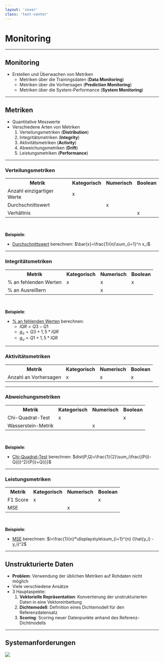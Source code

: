 ```yaml
---
layout: 'cover'
class: 'text-center'
---
```


# Monitoring

---

## Monitoring

<!-- Frage 2: **Was bedeutet es eigentlich Modelle zu monitoren?** -->

- Erstellen und Überwachen von Metriken
    - Metriken über die Trainingsdaten (**Data Monitoring**)
    - Metriken über die Vorhersagen (**Prediction Monitoring**)
    - Metriken über die System-Performance (**System Monitoring**)

<!-- 
**Data Monitoring**: Eingabedaten (z. B. Nutzerverhalten) überwachen, um außergewöhnliche Änderungen frühzeitig festzustellen

**Prediction Monitoring**: Ausgabedaten überwachen, um außergewöhnliche Änderungen frühzeitig festzustellen (Warum wurde Vorhersage X getroffen?)

**System Monitoring**: Performance der Applikation (+ Hardware) überwachen, um außergewöhnliche Änderungen durch das Model frühzeitig festzustellen (Besonders wichtig für Anbieter wie Netflix, die Inhalte per ML On-Demand generieren)
-->

---

## Metriken

<!-- 
https://www.evidentlyai.com/blog/ml-monitoring-metrics
https://static.googleusercontent.com/media/research.google.com/en//pubs/archive/aad9f93b86b7addfea4c419b9100c6cdd26cacea.pdf
https://martinfowler.com/articles/cd4ml.html#ModelMonitoringAndObservability
-->

- Quantitative Messwerte
- Verschiedene Arten von Metriken
    1. Verteilungsmetriken (**Distribution**)
    2. Integritätsmetriken (**Integrity**)
    3. Aktivitätsmetriken (**Activity**)
    4. Abweichungsmetriken (**Drift**)
    5. Leistungsmetriken (**Performance**)

<!-- TODO: Wie werden diese Berechnet? -> KaTeX benutzen -->

<!-- 
**Frage**: Was sind Metriken?

**Beispiel**: F1-Score
-> Maß für die Genauigkeit eines Modells, um binäre Klassifizierungssysteme zu bewerten
-->

---

### Verteilungsmetriken

<table>
    <tr>
        <th>Metrik</th>
        <th>Kategorisch</th>
        <th>Numerisch</th>
        <th>Boolean</th>
    </tr>
    <tr>
        <td>Anzahl einzigartiger Werte</td>
        <td>x</td>
        <td></td>
        <td></td>
    </tr>
    <tr>
        <td>Durchschnittswert</td>
        <td></td>
        <td>x</td>
        <td></td>
    </tr>
    <tr>
        <td>Verhältnis</td>
        <td></td>
        <td></td>
        <td>x</td>
    </tr>
</table>

<br>

**Beispiele**:
- <u>Durchschnittswert</u> berechnen: $\bar{x}=\frac{1}{n}\sum_{i=1}^n x_i$

---

### Integritätsmetriken

<table>
    <tr>
        <th>Metrik</th>
        <th>Kategorisch</th>
        <th>Numerisch</th>
        <th>Boolean</th>
    </tr>
    <tr>
        <td>% an fehlenden Werten</td>
        <td>x</td>
        <td>x</td>
        <td>x</td>
    </tr>
    <tr>
        <td>% an Ausreißern</td>
        <td></td>
        <td>x</td>
        <td></td>
    </tr>
</table>

<br>

**Beispiele**:
- <u>% an fehlenden Werten</u> berechnen: 
    - $IQR=Q3-Q1$
    - $g_o=Q3+1,5*IQR$
    - $g_u=Q1+1,5*IQR$

---

### Aktivitätsmetriken

<table>
    <tr>
        <th>Metrik</th>
        <th>Kategorisch</th>
        <th>Numerisch</th>
        <th>Boolean</th>
    </tr>
    <tr>
        <td>Anzahl an Vorhersagen</td>
        <td>x</td>
        <td>x</td>
        <td>x</td>
    </tr>
</table>

---

### Abweichungsmetriken

<table>
    <tr>
        <th>Metrik</th>
        <th>Kategorisch</th>
        <th>Numerisch</th>
        <th>Boolean</th>
    </tr>
    <tr>
        <td>Chi-Quadrat-Test</td>
        <td>x</td>
        <td></td>
        <td>x</td>
    </tr>
    <tr>
        <td>Wasserstein-Metrik</td>
        <td></td>
        <td>x</td>
        <td></td>
    </tr>
</table>

<br>

**Beispiele**:
- <u>Chi-Quadrat-Test</u> berechnen: $dist(P,Q)=\frac{1}{2}\sum_i\frac{(P(i)-Q(i))^2}{P(i)+Q(i)}$

<!-- 
P = Feature-Werte von Datum 1
Q = Feature-Werte von Datum 2
 -->
 
---

### Leistungsmetriken

<table>
    <tr>
        <th>Metrik</th>
        <th>Kategorisch</th>
        <th>Numerisch</th>
        <th>Boolean</th>
    </tr>
    <tr>
        <td>F1 Score</td>
        <td>x</td>
        <td></td>
        <td>x</td>
    </tr>
    <tr>
        <td>MSE</td>
        <td></td>
        <td>x</td>
        <td></td>
    </tr>
</table>

<br>

**Beispiele**:
- <u>MSE</u> berechnen: $l=\frac{1}{n}*\displaystyle\sum_{i=1}^{n} (\hat{y_i} - y_i)^2$

<!-- 
**F1-Score**: Kombiniert Genauigkeit und Trefferquote.

**MSE**: Mittlere quadratische Abweichung
->  Gibt an wie sehr ein Punktschätzer um den zu schätzenden Wert streut
-->

---

## Unstrukturierte Daten

<!-- https://www.arthur.ai/blog/data-drift-detection-part-ii-unstructured-data-in-nlp-and-cv -->

- **Problem**: Verwendung der üblichen Metriken auf Rohdaten nicht möglich
- Viele verschiedene Ansätze
- 3 Hauptaspekte:
    1. **Vektorielle Repräsentation**: Konvertierung der unstrukturierten Daten in eine Vektoreinbettung
    2. **Dichtemodell**: Definition eines Dichtemodell für den Referenzdatensatz
    3. **Scoring**: Scoring neuer Datenpunkte anhand des Referenz-Dichtmodells

<!-- 
**Vektorielle Repräsentation**:
    - Umwandlung unstrukturierter Daten in eine aussagekräftige Vektordarstellung mittels Merkmalsextraktion (siehe **PCA**)
**Dichtemodell**: 
    - Erstellung eines Dichtemodells, das die zugrunde liegende Verteilung modellieren kann
**Scoring**: 
    - 
-->

---

## Systemanforderungen

<a href="https://christophergs.com/machine%20learning/2020/03/14/how-to-monitor-machine-learning-models/" target="_blank">
    <img src="/images/monitoring-system.png" class="mt-4 h-9/10 rounded shadow" />
</a>

<!-- 
Die 3 **Schlüsselkomponenten**:
    1. Datenverarbeitung und Speicher
    2. Visualisierung
    3. Alarmierung
-->
